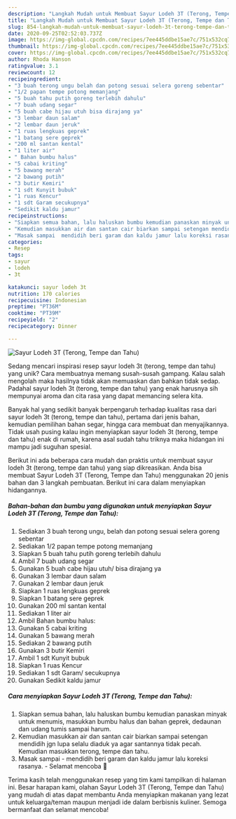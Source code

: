 ```yaml
---
description: "Langkah Mudah untuk Membuat Sayur Lodeh 3T (Terong, Tempe dan Tahu) Anti Gagal"
title: "Langkah Mudah untuk Membuat Sayur Lodeh 3T (Terong, Tempe dan Tahu) Anti Gagal"
slug: 854-langkah-mudah-untuk-membuat-sayur-lodeh-3t-terong-tempe-dan-tahu-anti-gagal
date: 2020-09-25T02:52:03.737Z
image: https://img-global.cpcdn.com/recipes/7ee445ddbe15ae7c/751x532cq70/sayur-lodeh-3t-terong-tempe-dan-tahu-foto-resep-utama.jpg
thumbnail: https://img-global.cpcdn.com/recipes/7ee445ddbe15ae7c/751x532cq70/sayur-lodeh-3t-terong-tempe-dan-tahu-foto-resep-utama.jpg
cover: https://img-global.cpcdn.com/recipes/7ee445ddbe15ae7c/751x532cq70/sayur-lodeh-3t-terong-tempe-dan-tahu-foto-resep-utama.jpg
author: Rhoda Hanson
ratingvalue: 3.1
reviewcount: 12
recipeingredient:
- "3 buah terong ungu belah dan potong sesuai selera goreng sebentar"
- "1/2 papan tempe potong memanjang"
- "5 buah tahu putih goreng terlebih dahulu"
- "7 buah udang segar"
- "5 buah cabe hijau utuh bisa dirajang ya"
- "3 lembar daun salam"
- "2 lembar daun jeruk"
- "1 ruas lengkuas geprek"
- "1 batang sere geprek"
- "200 ml santan kental"
- "1 liter air"
- " Bahan bumbu halus"
- "5 cabai kriting"
- "5 bawang merah"
- "2 bawang putih"
- "3 butir Kemiri"
- "1 sdt Kunyit bubuk"
- "1 ruas Kencur"
- "1 sdt Garam secukupnya"
- "Sedikit kaldu jamur"
recipeinstructions:
- "Siapkan semua bahan, lalu haluskan bumbu kemudian panaskan minyak untuk menumis, masukkan bumbu halus dan bahan geprek, dedaunan dan udang tumis sampai harum."
- "Kemudian masukkan air dan santan cair biarkan sampai setengan mendidih jgn lupa selalu diaduk ya agar santannya tidak pecah. Kemudian masukkan terong, tempe dan tahu."
- "Masak sampai  mendidih beri garam dan kaldu jamur lalu koreksi rasanya.  Selamat mencoba 🥰"
categories:
- Resep
tags:
- sayur
- lodeh
- 3t

katakunci: sayur lodeh 3t 
nutrition: 170 calories
recipecuisine: Indonesian
preptime: "PT36M"
cooktime: "PT39M"
recipeyield: "2"
recipecategory: Dinner

---
```



![Sayur Lodeh 3T (Terong, Tempe dan Tahu)](https://img-global.cpcdn.com/recipes/7ee445ddbe15ae7c/751x532cq70/sayur-lodeh-3t-terong-tempe-dan-tahu-foto-resep-utama.jpg)

Sedang mencari inspirasi resep sayur lodeh 3t (terong, tempe dan tahu) yang unik? Cara membuatnya memang susah-susah gampang. Kalau salah mengolah maka hasilnya tidak akan memuaskan dan bahkan tidak sedap. Padahal sayur lodeh 3t (terong, tempe dan tahu) yang enak harusnya sih mempunyai aroma dan cita rasa yang dapat memancing selera kita.

Banyak hal yang sedikit banyak berpengaruh terhadap kualitas rasa dari sayur lodeh 3t (terong, tempe dan tahu), pertama dari jenis bahan, kemudian pemilihan bahan segar, hingga cara membuat dan menyajikannya. Tidak usah pusing kalau ingin menyiapkan sayur lodeh 3t (terong, tempe dan tahu) enak di rumah, karena asal sudah tahu triknya maka hidangan ini mampu jadi suguhan spesial.




Berikut ini ada beberapa cara mudah dan praktis untuk membuat sayur lodeh 3t (terong, tempe dan tahu) yang siap dikreasikan. Anda bisa membuat Sayur Lodeh 3T (Terong, Tempe dan Tahu) menggunakan 20 jenis bahan dan 3 langkah pembuatan. Berikut ini cara dalam menyiapkan hidangannya.

<!--inarticleads1-->

##### Bahan-bahan dan bumbu yang digunakan untuk menyiapkan Sayur Lodeh 3T (Terong, Tempe dan Tahu):

1. Sediakan 3 buah terong ungu, belah dan potong sesuai selera goreng sebentar
1. Sediakan 1/2 papan tempe potong memanjang
1. Siapkan 5 buah tahu putih goreng terlebih dahulu
1. Ambil 7 buah udang segar
1. Gunakan 5 buah cabe hijau utuh/ bisa dirajang ya
1. Gunakan 3 lembar daun salam
1. Gunakan 2 lembar daun jeruk
1. Siapkan 1 ruas lengkuas geprek
1. Siapkan 1 batang sere geprek
1. Gunakan 200 ml santan kental
1. Sediakan 1 liter air
1. Ambil  Bahan bumbu halus:
1. Gunakan 5 cabai kriting
1. Gunakan 5 bawang merah
1. Sediakan 2 bawang putih
1. Gunakan 3 butir Kemiri
1. Ambil 1 sdt Kunyit bubuk
1. Siapkan 1 ruas Kencur
1. Sediakan 1 sdt Garam/ secukupnya
1. Gunakan Sedikit kaldu jamur




<!--inarticleads2-->

##### Cara menyiapkan Sayur Lodeh 3T (Terong, Tempe dan Tahu):

1. Siapkan semua bahan, lalu haluskan bumbu kemudian panaskan minyak untuk menumis, masukkan bumbu halus dan bahan geprek, dedaunan dan udang tumis sampai harum.
1. Kemudian masukkan air dan santan cair biarkan sampai setengan mendidih jgn lupa selalu diaduk ya agar santannya tidak pecah. Kemudian masukkan terong, tempe dan tahu.
1. Masak sampai  - mendidih beri garam dan kaldu jamur lalu koreksi rasanya.  - Selamat mencoba 🥰




Terima kasih telah menggunakan resep yang tim kami tampilkan di halaman ini. Besar harapan kami, olahan Sayur Lodeh 3T (Terong, Tempe dan Tahu) yang mudah di atas dapat membantu Anda menyiapkan makanan yang lezat untuk keluarga/teman maupun menjadi ide dalam berbisnis kuliner. Semoga bermanfaat dan selamat mencoba!
